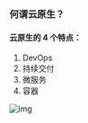 ### 何谓云原生？

#### 云原生的 4 个特点：

1. DevOps
2. 持续交付
3. 微服务
4. 容器

![img](https://pic3.zhimg.com/80/v2-7913f6e74f38682804d36f88c4fb4882_720w.webp)